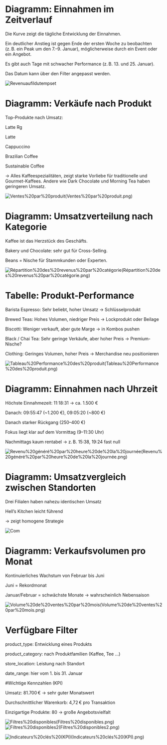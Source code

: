 # Diagramm: Einnahmen im Zeitverlauf

Die Kurve zeigt die tägliche Entwicklung der Einnahmen.

Ein deutlicher Anstieg ist gegen Ende der ersten Woche zu beobachten (z. B. ein Peak um den 7.–9. Januar), möglicherweise durch ein Event oder ein Angebot.

Es gibt auch Tage mit schwacher Performance (z. B. 13. und 25. Januar).

Das Datum kann über den Filter angepasst werden.

![Revenuaufildutempset](Revenuaufildutemps.png)


# Diagramm: Verkäufe nach Produkt

Top-Produkte nach Umsatz:

Latte Rg

Latte

Cappuccino

Brazilian Coffee

Sustainable Coffee

→ Alles Kaffeespezialitäten, zeigt starke Vorliebe für traditionelle und Gourmet-Kaffees.
Andere wie Dark Chocolate und Morning Tea haben geringeren Umsatz.

![Ventes%20par%20produit(Ventes%20par%20produit.png)](Ventes%20par%20produit.png)


# Diagramm: Umsatzverteilung nach Kategorie

Kaffee ist das Herzstück des Geschäfts.

Bakery und Chocolate: sehr gut für Cross-Selling.

Beans = Nische für Stammkunden oder Experten.

![Répartition%20des%20revenus%20par%20catégorie(Répartition%20des%20revenus%20par%20catégorie.png)](Répartition%20des%20revenus%20par%20catégorie.png)


# Tabelle: Produkt-Performance

Barista Espresso: Sehr beliebt, hoher Umsatz → Schlüsselprodukt

Brewed Teas: Hohes Volumen, niedriger Preis → Lockprodukt oder Beilage

Biscotti: Weniger verkauft, aber gute Marge → in Kombos pushen

Black / Chai Tea: Sehr geringe Verkäufe, aber hoher Preis → Premium-Nische?

Clothing: Geringes Volumen, hoher Preis → Merchandise neu positionieren

![Tableau%20Performance%20des%20produit(Tableau%20Performance%20des%20produit.png)](Tableau%20Performance%20des%20produit.png)



# Diagramm: Einnahmen nach Uhrzeit

Höchste Einnahmezeit: 11:18:31 → ca. 1.500 €

Danach: 09:55:47 (~1.200 €), 09:05:20 (~800 €)

Danach starker Rückgang (250–400 €)

Fokus liegt klar auf dem Vormittag (9–11:30 Uhr)

Nachmittags kaum rentabel → z. B. 15:38, 19:24 fast null

![Revenu%20généré%20par%20heure%20de%20la%20journée(Revenu%20généré%20par%20heure%20de%20la%20journée.png)](Revenu%20généré%20par%20heure%20de%20la%20journée.png)


# Diagramm: Umsatzvergleich zwischen Standorten

Drei Filialen haben nahezu identischen Umsatz

Hell’s Kitchen leicht führend

→ zeigt homogene Strategie

![Com](Com.png)


# Diagramm: Verkaufsvolumen pro Monat

Kontinuierliches Wachstum von Februar bis Juni

Juni = Rekordmonat

Januar/Februar = schwächste Monate → wahrscheinlich Nebensaison

![Volume%20de%20ventes%20par%20mois(Volume%20de%20ventes%20par%20mois.png)](Volume%20de%20ventes%20par%20mois.png)


# Verfügbare Filter

product_type: Entwicklung eines Produkts

product_category: nach Produktfamilien (Kaffee, Tee …)

store_location: Leistung nach Standort

date_range: hier vom 1. bis 31. Januar

#Wichtige Kennzahlen (KPI)

Umsatz: 81.700 € → sehr guter Monatswert

Durchschnittlicher Warenkorb: 4,72 € pro Transaktion

Einzigartige Produkte: 80 → große Angebotsvielfalt

![Filtres%20disponibles(Filtres%20disponibles.png)](Filtres%20disponibles.png)
![Filtres%20disponibles2(Filtres%20disponibles2.png)](Filtres%20disponibles2.png)

![Indicateurs%20clés%20(KPI)(Indicateurs%20clés%20(KPI).png)](Indicateurs%20clés%20(KPI).png)


